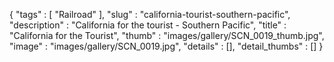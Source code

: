 {
  "tags" : [
              "Railroad"
            ],
  "slug" : "california-tourist-southern-pacific",
  "description" : "California for the tourist - Southern Pacific",
  "title" : "California for the Tourist",
  "thumb" : "images/gallery/SCN_0019_thumb.jpg",
  "image" : "images/gallery/SCN_0019.jpg",
  "details" : [],
  "detail_thumbs" : []
}
